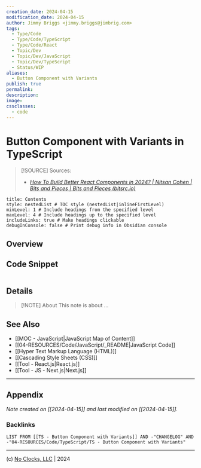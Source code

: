 ```yaml
---
creation_date: 2024-04-15
modification_date: 2024-04-15
author: Jimmy Briggs <jimmy.briggs@jimbrig.com>
tags:
  - Type/Code
  - Type/Code/TypeScript
  - Type/Code/React
  - Topic/Dev
  - Topic/Dev/JavaScript
  - Topic/Dev/TypeScript
  - Status/WIP
aliases:
  - Button Component with Variants
publish: true
permalink:
description:
image:
cssclasses:
  - code
---
```


# Button Component with Variants in TypeScript

> [!SOURCE] Sources:
> - *[How To Build Better React Components in 2024? | Nitsan Cohen | Bits and Pieces | Bits and Pieces (bitsrc.io)](https://blog.bitsrc.io/how-to-build-better-react-components-in-2024-2d930b1f30b1)*

```table-of-contents
title: Contents 
style: nestedList # TOC style (nestedList|inlineFirstLevel)
minLevel: 1 # Include headings from the specified level
maxLevel: 4 # Include headings up to the specified level
includeLinks: true # Make headings clickable
debugInConsole: false # Print debug info in Obsidian console
```

## Overview

## Code Snippet

```javascript

```

## Details

> [!NOTE] About
> This note is about ...

## See Also

- [[MOC - JavaScript|JavaScript Map of Content]]
- [[04-RESOURCES/Code/JavaScript/_README|JavaScript Code]]
- [[Hyper Text Markup Language (HTML)]]
- [[Cascading Style Sheets (CSS)]]
- [[Tool - React.js|React.js]]
- [[Tool - JS - Next.js|Next.js]]

***

## Appendix

*Note created on [[2024-04-15]] and last modified on [[2024-04-15]].*

### Backlinks

```dataview
LIST FROM [[TS - Button Component with Variants]] AND -"CHANGELOG" AND -"04-RESOURCES/Code/TypeScript/TS - Button Component with Variants"
```

***

(c) [No Clocks, LLC](https://github.com/noclocks) | 2024